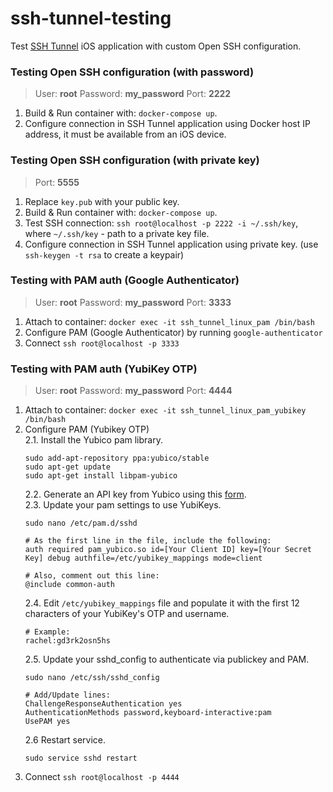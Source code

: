 # ssh-tunnel-testing

Test [SSH Tunnel](https://itunes.apple.com/us/app/ssh-tunnel/id1260223542) iOS application with custom Open SSH configuration.

### Testing Open SSH configuration (with password)

> User: **root** Password: **my_password** Port: **2222**

1. Build & Run container with: `docker-compose up`.
2. Configure connection in SSH Tunnel application using Docker host IP address, it must be available from an iOS device.

### Testing Open SSH configuration (with private key)

> Port: **5555**

1. Replace `key.pub` with your public key.
2. Build & Run container with: `docker-compose up`.
3. Test SSH connection: `ssh root@localhost -p 2222 -i ~/.ssh/key`, where `~/.ssh/key` - path to a private key file.
4. Configure connection in SSH Tunnel application using private key. (use `ssh-keygen -t rsa` to create a keypair)

### Testing with PAM auth (Google Authenticator)

> User: **root** Password: **my_password** Port: **3333**

1. Attach to container: `docker exec -it ssh_tunnel_linux_pam /bin/bash`
2. Configure PAM (Google Authenticator) by running `google-authenticator`
3. Connect `ssh root@localhost -p 3333`


### Testing with PAM auth (YubiKey OTP)

> User: **root** Password: **my_password** Port: **4444**

1. Attach to container: `docker exec -it ssh_tunnel_linux_pam_yubikey /bin/bash`
2. Configure PAM (Yubikey OTP)  
    2.1. Install the Yubico pam library.
    ``` 
    sudo add-apt-repository ppa:yubico/stable
    sudo apt-get update
    sudo apt-get install libpam-yubico
    
    ```
    2.2. Generate an API key from Yubico using this [form](https://upgrade.yubico.com/getapikey).  
    2.3. Update your pam settings to use YubiKeys.
    ```
    sudo nano /etc/pam.d/sshd
    
    # As the first line in the file, include the following:
    auth required pam_yubico.so id=[Your Client ID] key=[Your Secret Key] debug authfile=/etc/yubikey_mappings mode=client 
    
    # Also, comment out this line:
    @include common-auth
    ```
    2.4. Edit `/etc/yubikey_mappings` file and populate it with the first 12 characters of your YubiKey's OTP and username.  
    ``` 
    # Example:
    rachel:gd3rk2osn5hs
    ```
    2.5. Update your sshd_config to authenticate via publickey and PAM.  
    ``` 
    sudo nano /etc/ssh/sshd_config
    
    # Add/Update lines:
    ChallengeResponseAuthentication yes
    AuthenticationMethods password,keyboard-interactive:pam
    UsePAM yes
    ```
    2.6 Restart service.  
    ``` 
    sudo service sshd restart
    ```
3. Connect `ssh root@localhost -p 4444`
